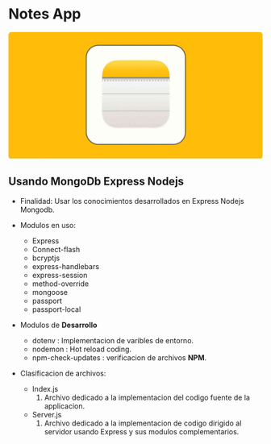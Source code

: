 # Notes App 
![Notes logo](./img/apple-notes-hero.jpg)

## Usando MongoDb Express Nodejs

* Finalidad: Usar los conocimientos desarrollados en Express Nodejs Mongodb.

* Modulos en uso:
    - Express
    - Connect-flash
    - bcryptjs
    - express-handlebars
    - express-session
    - method-override
    - mongoose
    - passport
    - passport-local

* Modulos de **Desarrollo**
    - dotenv : Implementacion de varibles de entorno.
    - nodemon : Hot reload coding.
    - npm-check-updates : verificacion de archivos **NPM**.

* Clasificacion de archivos:
    * Index.js
        1. Archivo dedicado a la implementacion del codigo fuente de la applicacion.
    * Server.js
        1. Archivo dedicado a la implementacion de codigo dirigido al servidor usando Express y sus modulos complementarios.

